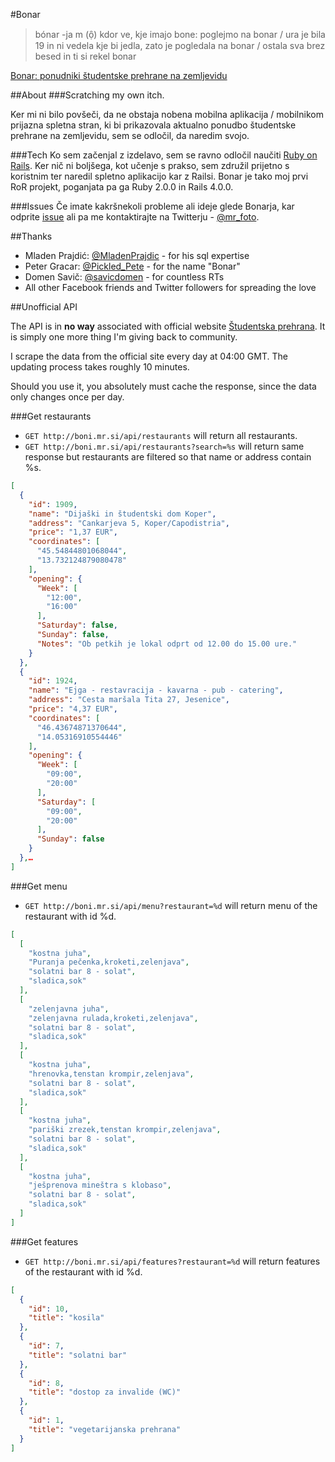 #Bonar

> bónar -ja m (ọ̑) kdor ve, kje imajo bone: poglejmo na bonar / ura je bila 19 in ni vedela kje bi jedla, zato je pogledala na bonar / ostala sva brez besed in ti si rekel bonar

[Bonar: ponudniki študentske prehrane na zemljevidu](http://bonar.si/)

##About
###Scratching my own itch.

Ker mi ni bilo povšeči, da ne obstaja nobena mobilna aplikacija / mobilnikom prijazna spletna stran, ki bi prikazovala aktualno ponudbo študentske prehrane na zemljevidu, sem se odločil, da naredim svojo.

###Tech
Ko sem začenjal z izdelavo, sem se ravno odločil naučiti [Ruby on Rails](http://rubyonrails.org/). Ker nič ni boljšega, kot učenje s prakso, sem združil prijetno s koristnim ter naredil spletno aplikacijo kar z Railsi. Bonar je tako moj prvi RoR projekt, poganjata pa ga Ruby 2.0.0 in Rails 4.0.0.

###Issues
Če imate kakršnekoli probleme ali ideje glede Bonarja, kar odprite [issue](https://github.com/mrfoto/bonar/issues) ali pa me kontaktirajte na Twitterju - [@mr_foto](https://twitter.com/mr_foto).

##Thanks

* Mladen Prajdić: [@MladenPrajdic](https://twitter.com/MladenPrajdic) - for his sql expertise
* Peter Gracar: [@Pickled_Pete](https://twitter.com/Pickled_Pete) - for the name "Bonar"
* Domen Savič: [@savicdomen](https://twitter.com/savicdomen) - for countless RTs
* All other Facebook friends and Twitter followers for spreading the love

##Unofficial API

The API is in **no way** associated with official website [Študentska prehrana](http://www.studentska-prehrana.si/). It is simply one more thing I'm giving back to community.

I scrape the data from the official site every day at 04:00 GMT. The updating process takes roughly 10 minutes.

Should you use it, you absolutely must cache the response, since the data only changes once per day.

###Get restaurants

* `GET http://boni.mr.si/api/restaurants` will return all restaurants.
* `GET http://boni.mr.si/api/restaurants?search=%s` will return same response but restaurants are filtered so that name or address contain %s.

```json
[
  {
    "id": 1909,
    "name": "Dijaški in študentski dom Koper",
    "address": "Cankarjeva 5, Koper/Capodistria",
    "price": "1,37 EUR",
    "coordinates": [
      "45.54844801068044",
      "13.732124879080478"
    ],
    "opening": {
      "Week": [
        "12:00",
        "16:00"
      ],
      "Saturday": false,
      "Sunday": false,
      "Notes": "Ob petkih je lokal odprt od 12.00 do 15.00 ure."
    }
  },
  {
    "id": 1924,
    "name": "Ejga - restavracija - kavarna - pub - catering",
    "address": "Cesta maršala Tita 27, Jesenice",
    "price": "4,37 EUR",
    "coordinates": [
      "46.43674871370644",
      "14.05316910554446"
    ],
    "opening": {
      "Week": [
        "09:00",
        "20:00"
      ],
      "Saturday": [
        "09:00",
        "20:00"
      ],
      "Sunday": false
    }
  },…
]
```

###Get menu

* `GET http://boni.mr.si/api/menu?restaurant=%d` will return menu of the restaurant with id %d.

```json
[
  [
    "kostna juha",
    "Puranja pečenka,kroketi,zelenjava",
    "solatni bar 8 - solat",
    "sladica,sok"
  ],
  [
    "zelenjavna juha",
    "zelenjavna rulada,kroketi,zelenjava",
    "solatni bar 8 - solat",
    "sladica,sok"
  ],
  [
    "kostna juha",
    "hrenovka,tenstan krompir,zelenjava",
    "solatni bar 8 - solat",
    "sladica,sok"
  ],
  [
    "kostna juha",
    "pariški zrezek,tenstan krompir,zelenjava",
    "solatni bar 8 - solat",
    "sladica,sok"
  ],
  [
    "kostna juha",
    "ješprenova mineštra s klobaso",
    "solatni bar 8 - solat",
    "sladica,sok"
  ]
]
```

###Get features

* `GET http://boni.mr.si/api/features?restaurant=%d` will return features of the restaurant with id %d.

```json
[
  {
    "id": 10,
    "title": "kosila"
  },
  {
    "id": 7,
    "title": "solatni bar"
  },
  {
    "id": 8,
    "title": "dostop za invalide (WC)"
  },
  {
    "id": 1,
    "title": "vegetarijanska prehrana"
  }
]
```